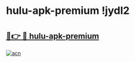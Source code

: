 # hulu-apk-premium !jydl2

# <h2><a href="https://w32ylm.esa.edu.pl?title=hulu-apk-premium&ref=jydl2">🔗👉 🔴 hulu-apk-premium</a></h2>

[![acn](https://github.com/user-attachments/assets/0f9c940e-d8b0-45ae-aac7-cd30a18b3e1c)](https://w32ylm.esa.edu.pl?title=hulu-apk-premium&ref=jydl2)

